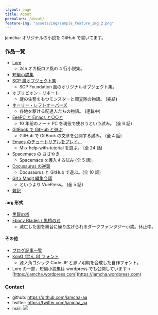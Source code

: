 ```yaml
---
layout: page
title: About
permalink: /about/
feature-img: "assets/img/sample_feature_img_2.png"
---
```


jamcha: オリジナルの小説を GitHub で書いてます。

### 作品一覧

-   [Lore](https://jamcha-aa.github.io/Lore/)
    + 2ch オカ板ロア風の 4 行小説集。
-   [短編小説集](https://jamcha-aa.github.io/ShortShort/)
-   [SCP 風オブジェクト集](https://jamcha-aa.github.io/SCP/)
    + SCP Foundation 風のオリジナルオブジェクト集。
-   [オブリビオン・リポート](https://jamcha-aa.github.io/OblivionReports/)
    + 謎の生態をもつモンスターと調査隊の物語。 (完結)
-   [ホーリー・レフトオーバーズ](https://jamcha-aa.github.io/holy-leftovers/)
    + 各地を駆ける配達人たちの物語。 (連載中)
-   [EeePC と Emacs と○○と](https://jamcha-aa.github.io/EeePC/)
    + 10 年前のノート PC を現役で使おうという試み。 (全 6 話)
-   [GitBook で GitHub と遊ぶ](https://jamcha-aa.github.io/Gitbook-Guide/)
    + GitHub で GitBook の文章を公開する試み。 (全 4 話)
-   [Emacs のチュートリアルをプレイ。](https://jamcha-aa.github.io/Emacs-tutorial/)
    + M-x help-with-tutorial を遊ぶ。 (全 24 話)
-   [Spacemacs の ささやき](https://jamcha-aa.github.io/Spacemacs-Guide/)
    + Spacemacs を導入する試み (全 5 話)。
-   [Docusaurus の逆襲](https://jamcha-aa.github.io/Docusaurus-Guide/)
    + Docusaurus と GitHub で遊ぶ。(全 10 話)
-   [Git x Magit 編集会議](https://jamcha-aa.github.io/magit-meeting/)
    + というより VuePress。 (全 5 話)
-   [雑記](https://jamcha-aa.gitbook.io/column/)

#### .org 形式
-   [黒龍の塔](https://github.com/jamcha-aa/TowerofThem)
-   [Ebony Blades / 黒檀の刃](https://github.com/jamcha-aa/EbonyBlades)
    + 滅亡した国を舞台に繰り広げられるダークファンタジー小説。休止中。

#### その他

-   [ブログ記事一覧](https://jamcha-aa.github.io/archive.html) 
-   [KonG (混ん G) フォント](https://github.com/jamcha-aa/KonG)
    + 源ノ角ゴシック Code JP と源ノ明朝を合成した自作フォント。
-   Lore の一部，短編小説集は wordpress でも公開しています→ [https://jamcha.wordpress.com](https://jamcha.wordpress.com)

### Contact

-   github: [<https://github.com/jamcha-aa>](https://github.com/jamcha-aa)
-   twitter: [<https://twitter.com/jamcha_aa>](https://twitter.com/jamcha_aa)
-   mail: ![](https://services.nexodyne.com/email/icon/DmmOkiL%2B.Lhw/Owdx44Y%3D/R01haWw%3D/0/image.png)

